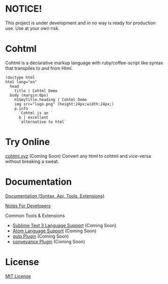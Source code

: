 # NOTICE!
This project is under development and in no way is ready for production use. Use at your own risk.

# Cohtml
Cohtml is a declarative markup language with ruby/coffee-script like syntax that transpiles to and from Html.

```
!doctype html
html lang="en"
  head
    title | Cohtml Demo
  body (margin:0px)
    h1$myTitle.heading | Cohtml Demo
    img src="logo.png" (height:24px;width:24px;)
    p.info
      `Cohtml is an `
      b | excellent
      `alternative to html`
```

# Try Online

[cohtml.xyz](https://cohtml.xyz/try-online) (Coming Soon) Convert any html to cohtml and vice-versa without breaking a sweat.

# Documentation

[Documentation (Syntax, Api, Tools, Extensions)](docs/public)

[Notes For Developers](docs/dev-notes)

Common Tools & Extensions

* [Sublime Text 3 Language Support](..) (Coming Soon)
* [Atom Language Support](..) (Coming Soon)
* [gulp Plugin](..) (Coming Soon) 
* [conveyance Plugin](..) (Coming Soon)

# License

[MIT License](LICENSE)

